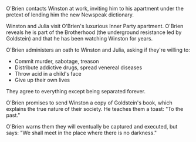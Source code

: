 O'Brien contacts Winston at work, inviting him to his apartment under the pretext of lending him the new Newspeak dictionary.

Winston and Julia visit O'Brien's luxurious Inner Party apartment. O'Brien reveals he is part of the Brotherhood (the underground resistance led by Goldstein) and that he has been watching Winston for years.

O'Brien administers an oath to Winston and Julia, asking if they're willing to:
- Commit murder, sabotage, treason
- Distribute addictive drugs, spread venereal diseases
- Throw acid in a child's face
- Give up their own lives

They agree to everything except being separated forever.

O'Brien promises to send Winston a copy of Goldstein's book, which explains the true nature of their society. He teaches them a toast: "To the past."

O'Brien warns them they will eventually be captured and executed, but says: "We shall meet in the place where there is no darkness."
